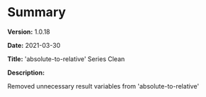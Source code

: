 # Summary

**Version:** 1.0.18

**Date:** 2021-03-30

**Title:** 'absolute-to-relative' Series Clean

**Description:**

Removed unnecessary result variables from
'absolute-to-relative'